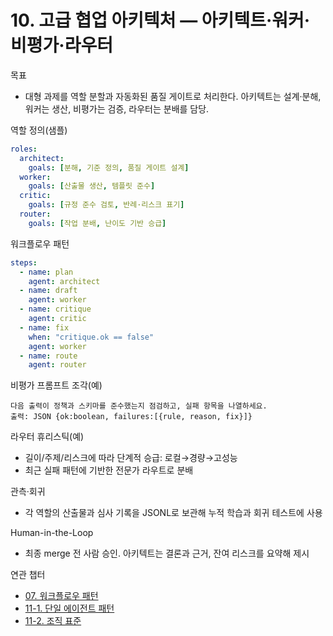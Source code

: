 # 10. 고급 협업 아키텍처 — 아키텍트·워커·비평가·라우터

목표
- 대형 과제를 역할 분할과 자동화된 품질 게이트로 처리한다. 아키텍트는 설계·분해, 워커는 생산, 비평가는 검증, 라우터는 분배를 담당.

역할 정의(샘플)
```yaml
roles:
  architect:
    goals: [분해, 기준 정의, 품질 게이트 설계]
  worker:
    goals: [산출물 생산, 템플릿 준수]
  critic:
    goals: [규정 준수 검토, 반례·리스크 표기]
  router:
    goals: [작업 분배, 난이도 기반 승급]
```

워크플로우 패턴
```yaml
steps:
  - name: plan
    agent: architect
  - name: draft
    agent: worker
  - name: critique
    agent: critic
  - name: fix
    when: "critique.ok == false"
    agent: worker
  - name: route
    agent: router
```

비평가 프롬프트 조각(예)
```text
다음 출력이 정책과 스키마를 준수했는지 점검하고, 실패 항목을 나열하세요.
출력: JSON {ok:boolean, failures:[{rule, reason, fix}]}
```

라우터 휴리스틱(예)
- 길이/주제/리스크에 따라 단계적 승급: 로컬→경량→고성능
- 최근 실패 패턴에 기반한 전문가 라우트로 분배

관측·회귀
- 각 역할의 산출물과 심사 기록을 JSONL로 보관해 누적 학습과 회귀 테스트에 사용

Human-in-the-Loop
- 최종 merge 전 사람 승인. 아키텍트는 결론과 근거, 잔여 리스크를 요약해 제시

연관 챕터
- [07. 워크플로우 패턴](07-process-workflow.md)
- [11-1. 단일 에이전트 패턴](11-1-single-agent-patterns.md)
- [11-2. 조직 표준](11-2-organizational-standards.md)

